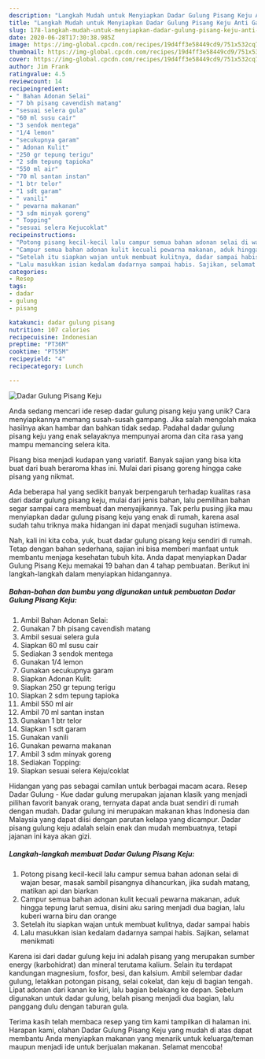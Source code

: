 ```yaml
---
description: "Langkah Mudah untuk Menyiapkan Dadar Gulung Pisang Keju Anti Gagal"
title: "Langkah Mudah untuk Menyiapkan Dadar Gulung Pisang Keju Anti Gagal"
slug: 178-langkah-mudah-untuk-menyiapkan-dadar-gulung-pisang-keju-anti-gagal
date: 2020-06-28T17:30:38.985Z
image: https://img-global.cpcdn.com/recipes/19d4ff3e58449cd9/751x532cq70/dadar-gulung-pisang-keju-foto-resep-utama.jpg
thumbnail: https://img-global.cpcdn.com/recipes/19d4ff3e58449cd9/751x532cq70/dadar-gulung-pisang-keju-foto-resep-utama.jpg
cover: https://img-global.cpcdn.com/recipes/19d4ff3e58449cd9/751x532cq70/dadar-gulung-pisang-keju-foto-resep-utama.jpg
author: Jim Frank
ratingvalue: 4.5
reviewcount: 14
recipeingredient:
- " Bahan Adonan Selai"
- "7 bh pisang cavendish matang"
- "sesuai selera gula"
- "60 ml susu cair"
- "3 sendok mentega"
- "1/4 lemon"
- "secukupnya garam"
- " Adonan Kulit"
- "250 gr tepung terigu"
- "2 sdm tepung tapioka"
- "550 ml air"
- "70 ml santan instan"
- "1 btr telor"
- "1 sdt garam"
- " vanili"
- " pewarna makanan"
- "3 sdm minyak goreng"
- " Topping"
- "sesuai selera Kejucoklat"
recipeinstructions:
- "Potong pisang kecil-kecil lalu campur semua bahan adonan selai di wajan besar, masak sambil pisangnya dihancurkan, jika sudah matang, matikan api dan biarkan"
- "Campur semua bahan adonan kulit kecuali pewarna makanan, aduk hingga tepung larut semua, disini aku saring menjadi dua bagian, lalu kuberi warna biru dan orange"
- "Setelah itu siapkan wajan untuk membuat kulitnya, dadar sampai habis"
- "Lalu masukkan isian kedalam dadarnya sampai habis. Sajikan, selamat menikmati"
categories:
- Resep
tags:
- dadar
- gulung
- pisang

katakunci: dadar gulung pisang 
nutrition: 107 calories
recipecuisine: Indonesian
preptime: "PT36M"
cooktime: "PT55M"
recipeyield: "4"
recipecategory: Lunch

---
```



![Dadar Gulung Pisang Keju](https://img-global.cpcdn.com/recipes/19d4ff3e58449cd9/751x532cq70/dadar-gulung-pisang-keju-foto-resep-utama.jpg)

Anda sedang mencari ide resep dadar gulung pisang keju yang unik? Cara menyiapkannya memang susah-susah gampang. Jika salah mengolah maka hasilnya akan hambar dan bahkan tidak sedap. Padahal dadar gulung pisang keju yang enak selayaknya mempunyai aroma dan cita rasa yang mampu memancing selera kita.

Pisang bisa menjadi kudapan yang variatif. Banyak sajian yang bisa kita buat dari buah beraroma khas ini. Mulai dari pisang goreng hingga cake pisang yang nikmat.

Ada beberapa hal yang sedikit banyak berpengaruh terhadap kualitas rasa dari dadar gulung pisang keju, mulai dari jenis bahan, lalu pemilihan bahan segar sampai cara membuat dan menyajikannya. Tak perlu pusing jika mau menyiapkan dadar gulung pisang keju yang enak di rumah, karena asal sudah tahu triknya maka hidangan ini dapat menjadi suguhan istimewa.


Nah, kali ini kita coba, yuk, buat dadar gulung pisang keju sendiri di rumah. Tetap dengan bahan sederhana, sajian ini bisa memberi manfaat untuk membantu menjaga kesehatan tubuh kita. Anda dapat menyiapkan Dadar Gulung Pisang Keju memakai 19 bahan dan 4 tahap pembuatan. Berikut ini langkah-langkah dalam menyiapkan hidangannya.

<!--inarticleads1-->

##### Bahan-bahan dan bumbu yang digunakan untuk pembuatan Dadar Gulung Pisang Keju:

1. Ambil  Bahan Adonan Selai:
1. Gunakan 7 bh pisang cavendish matang
1. Ambil sesuai selera gula
1. Siapkan 60 ml susu cair
1. Sediakan 3 sendok mentega
1. Gunakan 1/4 lemon
1. Gunakan secukupnya garam
1. Siapkan  Adonan Kulit:
1. Siapkan 250 gr tepung terigu
1. Siapkan 2 sdm tepung tapioka
1. Ambil 550 ml air
1. Ambil 70 ml santan instan
1. Gunakan 1 btr telor
1. Siapkan 1 sdt garam
1. Gunakan  vanili
1. Gunakan  pewarna makanan
1. Ambil 3 sdm minyak goreng
1. Sediakan  Topping:
1. Siapkan sesuai selera Keju/coklat


Hidangan yang pas sebagai camilan untuk berbagai macam acara. Resep Dadar Gulung - Kue dadar gulung merupakan jajanan klasik yang menjadi pilihan favorit banyak orang, ternyata dapat anda buat sendiri di rumah dengan mudah. Dadar gulung ini merupakan makanan khas Indonesia dan Malaysia yang dapat diisi dengan parutan kelapa yang dicampur. Dadar pisang gulung keju adalah selain enak dan mudah membuatnya, tetapi jajanan ini kaya akan gizi. 

<!--inarticleads2-->

##### Langkah-langkah membuat Dadar Gulung Pisang Keju:

1. Potong pisang kecil-kecil lalu campur semua bahan adonan selai di wajan besar, masak sambil pisangnya dihancurkan, jika sudah matang, matikan api dan biarkan
1. Campur semua bahan adonan kulit kecuali pewarna makanan, aduk hingga tepung larut semua, disini aku saring menjadi dua bagian, lalu kuberi warna biru dan orange
1. Setelah itu siapkan wajan untuk membuat kulitnya, dadar sampai habis
1. Lalu masukkan isian kedalam dadarnya sampai habis. Sajikan, selamat menikmati


Karena isi dari dadar gulung keju ini adalah pisang yang merupakan sumber energy (karbohidrat) dan mineral terutama kalium. Selain itu terdapat kandungan magnesium, fosfor, besi, dan kalsium. Ambil selembar dadar gulung, letakkan potongan pisang, selai cokelat, dan keju di bagian tengah. Lipat adonan dari kanan ke kiri, lalu bagian belakang ke depan. Sebelum digunakan untuk dadar gulung, belah pisang menjadi dua bagian, lalu panggang dulu dengan taburan gula. 

Terima kasih telah membaca resep yang tim kami tampilkan di halaman ini. Harapan kami, olahan Dadar Gulung Pisang Keju yang mudah di atas dapat membantu Anda menyiapkan makanan yang menarik untuk keluarga/teman maupun menjadi ide untuk berjualan makanan. Selamat mencoba!
